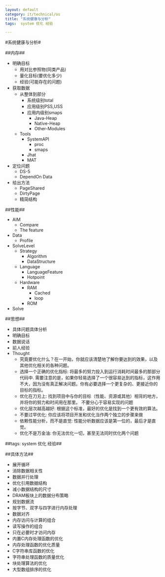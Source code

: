 ```yaml
---
layout: default
category: it/technical/os
title: "系统健康与分析"
tags:  system 优化 经验

---
```

#系统健康与分析#



##内存##
* 明确目标
  * 用对比参照物(同类产品)
  * 量化目标(要优化多少)
  * 经验(可能存在的问题)
* 获取数据
  * 从整体到部分
    * 系统级别total
    * 应用级别PSS,USS
    * 应用内级别smaps
      * Java-Heap
      * Native-Heap
      * Other-Modules
  * Tools
    * SystemAPI
      * proc
      * smaps
    * Jhat
    * MAT
* 定位问题
  * DS-5
  * DependOn Data
* 给出方法
  * PageShared
  * DirtyPage
  * 精简结构



##性能##
* AIM
  * Compare
  * The feature
* Data
  * Profile
* SolveLevel
  * Strategy
    * Algorithm
    * DataStructure
  * Language
    * LanguageFeature
    * Hotpoint
  * Hardware
    * RAM
      * Cached
      * loop 
    * ROM
* Solve



##思想##
* 具体问题具体分析 
* 明确目标
* 数据说话
* 前人经验
* Thought
  * 究竟要优化什么？在一开始，你就应该清楚地了解你要达到的效果，以及其他优化相关的各种问题。
  * 选择一个正确的优化指标: 将最多的努力投入到运行消耗时间最多的那部分代码中. 需要注意的是，如果你轻易选择了一个很容易达到的指标，这作用不大，因为没有真正解决问题。你有必要选择一个更复杂的、更接近你的目标的指标。
  * 优化在刀刃上: 找到项目中与你的目标（性能、资源或其他）相背的地方，并将你的努力和时间用在那里。 不要分心于容易实现的问题
  * 优化层次越高越好: 根据这个标准，最好的优化是找到一个更有效的算法。
  * 不要过早优化: 你应该将项目开发和优化当作两个独立的步骤来做
  * 依赖性能分析，而不是直觉: 性能分析数据应该是第一位的，最后才是直觉。
  * 优化不是万金油: 你无法优化一切，甚至无法同时优化两个问题



##tags: system 优化 经验##



##具体方法##
* 展开循环 
* 消除数据相关性 
* 数据并行处理 
* 优化引用数据结构 
* 减小数据结构的尺寸 
* DRAM板块上的数据分布策略 
* 规划数据流 
* 按字节、双字与四字进行内存处理 
* 数据对齐 
* 内存访问与计算的组合 
* 读写操作的组合 
* 只在必要时才访问内存 
* 内置C内存处理函数的优化 
* 内存处理函数的优化质量 
* C字符串库函数的优化 
* 字符串处理函数的质量优化 
* 块处理算法的优化 
* 大型数组排序的优化  
